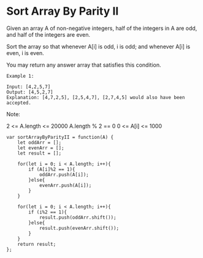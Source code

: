 # Sort Array By Parity II

Given an array A of non-negative integers, half of the integers in A are odd, and half of the integers are even.

Sort the array so that whenever A[i] is odd, i is odd; and whenever A[i] is even, i is even.

You may return any answer array that satisfies this condition.

```
Example 1:

Input: [4,2,5,7]
Output: [4,5,2,7]
Explanation: [4,7,2,5], [2,5,4,7], [2,7,4,5] would also have been accepted.

```


Note:

2 <= A.length <= 20000
A.length % 2 == 0
0 <= A[i] <= 1000
 

```
var sortArrayByParityII = function(A) {
    let oddArr = [];
    let evenArr = [];
    let result = [];

    for(let i = 0; i < A.length; i++){
        if (A[i]%2 == 1){
            oddArr.push(A[i]);
        }else{
            evenArr.push(A[i]);
        }
    }

    for(let i = 0; i < A.length; i++){
        if (i%2 == 1){
            result.push(oddArr.shift());
        }else{
            result.push(evenArr.shift());
        }
    }
    return result;
};
```
